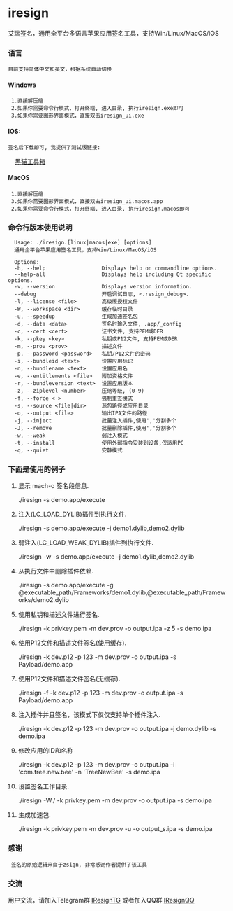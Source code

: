 # iresign

艾瑞签名，通用全平台多语言苹果应用签名工具，支持Win/Linux/MacOS/iOS

### 语言

    目前支持简体中文和英文，根据系统自动切换

#### Windows

     1.直接解压缩
     2.如果你需要命令行模式，打开终端, 进入目录, 执行iresign.exe即可
     3.如果你需要图形界面模式，直接双击iresign_ui.exe

#### IOS:

    签名后下载即可, 我提供了测试版链接: 
    
&nbsp;&nbsp;&nbsp;&nbsp;[黑猫工具箱](https://6us.fun/ipa/1139gcmSEO)

#### MacOS

     1.直接解压缩
     3.如果你需要图形界面模式，直接双击iresign_ui.macos.app
     2.如果你需要命令行模式，打开终端, 进入目录, 执行iresign.macos即可

### 命令行版本使用说明

      Usage: ./iresign.[linux|macos|exe] [options]
      通用全平台苹果应用签名工具，支持Win/Linux/MacOS/iOS
      
      Options:
      -h, --help                  Displays help on commandline options.
      --help-all                  Displays help including Qt specific options.
      -v, --version               Displays version information.
      --debug                     开启调试日志, <.resign_debug>.
      -l, --license <file>        高级版授权文件
      -W, --workspace <dir>       缓存临时目录
      -u, --speedup               生成加速签名包
      -d, --data <data>           签名时输入文件, .app/_config
      -c, --cert <cert>           证书文件, 支持PEM或DER
      -k, --pkey <key>            私钥或P12文件, 支持PEM或DER
      -m, --prov <prov>           描述文件
      -p, --password <password>   私钥/P12文件的密码
      -i, --bundleid <text>       设置应用标识
      -n, --bundlename <text>     设置应用名
      -e, --entitlements <file>   附加资格文件
      -r, --bundleversion <text>  设置应用版本
      -z, --ziplevel <number>     压缩等级, (0-9)
      -f, --force < >             强制重签模式
      -s, --source <file|dir>     源包路径或应用目录
      -o, --output <file>         输出IPA文件的路径
      -j, --inject                批量注入插件,使用','分割多个
      -J, --remove                批量删除插件,使用','分割多个
      -w, --weak                  弱注入模式
      -t, --install               使用外部指令安装到设备,仅适用PC
      -q, --quiet                 安静模式

### 下面是使用的例子

1. 显示 mach-o 签名段信息.

    ./iresign -s demo.app/execute

2. 注入(LC_LOAD_DYLIB)插件到执行文件.

    ./iresign -s demo.app/execute -j demo1.dylib,demo2.dylib

3. 弱注入(LC_LOAD_WEAK_DYLIB)插件到执行文件.

    ./iresign -w -s demo.app/execute -j demo1.dylib,demo2.dylib

4. 从执行文件中删除插件依赖.

    ./iresign -s demo.app/execute -g @executable_path/Frameworks/demo1.dylib,@executable_path/Frameworks/demo2.dylib

5. 使用私钥和描述文件进行签名.

    ./iresign -k privkey.pem -m dev.prov -o output.ipa -z 5 -s demo.ipa

6. 使用P12文件和描述文件签名(使用缓存).

    ./iresign -k dev.p12 -p 123 -m dev.prov -o output.ipa -s Payload/demo.app

7. 使用P12文件和描述文件签名(无缓存).

    ./iresign -f -k dev.p12 -p 123 -m dev.prov -o output.ipa -s Payload/demo.app

8. 注入插件并且签名，该模式下仅仅支持单个插件注入.

    ./iresign -k dev.p12 -p 123 -m dev.prov -o output.ipa -j demo.dylib -s demo.ipa

9. 修改应用的ID和名称

    ./iresign -k dev.p12 -p 123 -m dev.prov -o output.ipa -i 'com.tree.new.bee' -n 'TreeNewBee' -s demo.ipa

10. 设置签名工作目录.

    ./iresign -W./ -k privkey.pem -m dev.prov -o output.ipa -s demo.ipa

11. 生成加速包.

    ./iresign -k privkey.pem -m dev.prov -u -o output_s.ipa -s demo.ipa

### 感谢

     签名的原始逻辑来自于zsign, 非常感谢作者提供了该工具

### 交流

用户交流，请加入Telegram群
[IResignTG](https://t.me/isign_service)
或者加入QQ群
[IResignQQ](http://qm.qq.com/cgi-bin/qm/qr?_wv=1027&k=zSU5coJ5P9sfFzocG48N-BRSfUspUnQR&authKey=m49xy32aWUCi7UBJDR19gDLk1Ar4B0uywMEmPtzTNQm0RkX3JLi6p4odcuZA5Kjb&noverify=0&group_code=181337255)
